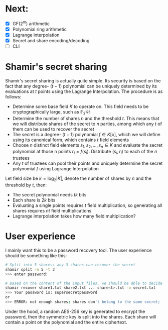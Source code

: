 # Next:
- [x] $\text{GF}(2^m)$ arithmetic
- [x] Polynomial ring arithmetic
- [x] Lagrange interpolation
- [x] Secret and share encoding/decoding
- [ ] CLI

# Shamir's secret sharing
Shamir's secret sharing is actually quite simple. Its security is based on the fact that any degree- $(t-1)$ polynomial can be uniquely determined by its evaluations at $t$ points using the Lagrange Interpolation. The procedure is as follows:

- Determine some base field $K$ to operate on. This field needs to be cryptographically large, such as $\mathbb{F}_{2^{128}}$
- Determine the number of shares $n$ and the threshold $t$. This means that we will distribute shares of the secret to $n$ parties, among which any $t$ of them can be used to recover the secret
- The secret is a degree- $(t-1)$ polynomial $f \in K[x]$, which we will define using its canonical form, which contains $t$ field elements
- Choose $n$ distinct field elements $s_1, s_2, \ldots, s_n \in K$ and evaluate the secret polynomial at those n points $r_i = f(s_i)$. Distribute $(s_i, r_i)$ to each of the $n$ trustees
- Any $t$ of trustees can pool their points and uniquely determine the secret polynomial $f$ using Lagrange Interpolation

Let field size be $k = \log_2 \vert K \vert$, denote the number of shares by $n$ and the threshold by $t$, then:
- The secret polynomial needs $tk$ bits
- Each share is $2k$ bits
- Evaluating a single points requires $t$ field multiplication, so generating all shares requires $nt$ field multiplications
- Lagrange interpolation takes how many field multiplication?

# User experience
I mainly want this to be a password recovery tool. The user experience should be something like this:

```bash
# Split into 5 shares; any 3 shares can recover the secret
shamir split -n 5 -t 3
>>> enter password:

# Based on the content of the input files, we should be able to decide whether the secret can be recovered or not
shamir recover share1.txt share2.txt ... share<t>.txt -o secret.txt
>>> Your password is: supersecretpassword
or
>>> ERROR: not enough shares; shares don't belong to the same secret; ...
```

Under the hood, a random AES-256 key is generated to encrypt the password, then the symmetric key is split into the shares. Each share will contain a point on the polynomial and the entire ciphertext.
